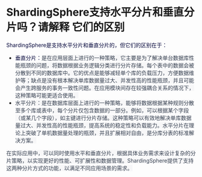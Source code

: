 # ShardingSphere支持水平分片和垂直分片吗？请解释 它们的区别

<font style="color:rgb(5, 7, 59);">ShardingSphere是支持水平分片和垂直分片的，但它们的区别在于：</font>

+ <font style="color:rgb(5, 7, 59);">垂直分片：</font><font style="color:rgb(55, 65, 81);background-color:rgb(247, 247, 248);">是在应用层面上进行的一种策略，它主要是为了解决单台数据库性能瓶颈的问题，将数据根据业务逻辑分类进行分片存储。每个表中的数据会被分散到不同的数据库中。它的优点是能够减轻单个库的负载压力，方便数据维护等；缺点是没有根本解决单库数据量过大、并发性高的性能瓶颈，并且可能会产生跨服务的事务一致性问题。在应用模块间存在较强耦合关系的情况下，这种策略可能更适合使用。</font>
+ <font style="color:rgb(55, 65, 81);background-color:rgb(247, 247, 248);">水平分片：是在数据库层面上进行的一种策略，能够将数据根据某种规则分散至多个库或表中，每个分片仅包含数据的一部分。例如，可以根据某个字段（或某几个字段），如主键进行分片存储。这种策略可以有效地解决单库数据量过大、并发性高的性能瓶颈，提高系统的稳定性和负载能力。水平分片在理论上突破了单机数据量处理的瓶颈，并且扩展相对自由，是分库分表的标准解决方案。</font>

<font style="color:rgb(55, 65, 81);background-color:rgb(247, 247, 248);">在实际应用中，可以同时使用水平和垂直分片，根据具体业务需求来设计复杂的分片策略，以实现更好的性能、可扩展性和数据管理。ShardingSphere提供了支持这两种分片方式的功能，以满足不同应用场景的需求。</font>
